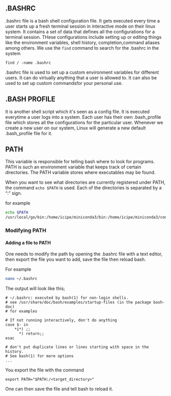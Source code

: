 ## .BASHRC
.bashrc file is a bash shell configuration file. It gets executed every time a user starts up a fresh terminal session in interactive mode on their linux system.
It contains a set of data that defines all the configurations for a terminal session. THese configurations include setting up or editing things like the environment variables, shell history, completion,command aliases among others.
We use the `find` command to search for the .bashrc in the system 

```
find / -name .bashrc
```
.bashrc file is used to set up a custom environment variables for different users. It can do virtually anything that a user is allowed to. It can also be used to set up custom commandsfor your personal use. 

## .BASH PROFILE
It is another shell script which it's seen as a config file. It is executed everytime a user logs into a system. Each user has their own .bash_profile file which stores all the configurations for the particular user. Whenever we create a new user on our system, Linux will generate a new default .bash_profile file for it. 

## PATH
This variable is responsible for telling bash where to look for programs. PATH is such an environment variable that keeps track of certain directories. The PATH variable stores where executables may be found.

When you want to see what directories are currently registered under PATH, the command `echo $PATH` is used. Each of the directories is separated by a “:” sign.

for example
```bash
echo $PATH 
/usr/local/go/bin:/home/icipe/miniconda3/bin:/home/icipe/miniconda3/condabin:/home/icipe/anaconda3/bin:/home/icipe/bin:/home/icipe/.local/bin:/usr/local/sbin:/usr/local/bin:/usr/sbin:/usr/bin:/sbin:/bin:/usr/games:/usr/local/games:/snap/bin:/home/icipe/go/bin:/home/icipe/BEASTv1.10.4/bin/:/home/icipe/BEASTv1.10.4/bin/:/home/icipe/edirect:/home/icipe/edirect
```

### Modifying PATH
#### Adding a file to PATH
One needs to modify the path by opening the .bashrc file with a text editor, then export the file you want to add, save the file then reload bash.

For example
```bash
nano ~/.bashrc
```
The output will look like this;
```
# ~/.bashrc: executed by bash(1) for non-login shells.
# see /usr/share/doc/bash/examples/startup-files (in the package bash-doc)
# for examples

# If not running interactively, don't do anything
case $- in
    *i*) ;;
      *) return;;
esac

# don't put duplicate lines or lines starting with space in the history.
# See bash(1) for more options
...
```
You export the file with the command
```
export PATH="$PATH:/<target_directory>"
```
One can then save the file and tell bash to reload it.


